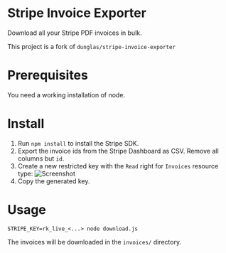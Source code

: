 # Stripe Invoice Exporter

Download all your Stripe PDF invoices in bulk.

This project is a fork of `dunglas/stripe-invoice-exporter`

# Prerequisites

You need a working installation of node.

# Install

1. Run `npm install` to install the Stripe SDK.
2. Export the invoice ids from the Stripe Dashboard as CSV. Remove all columns but `id`.
3. Create a new restricted key with the `Read` right for `Invoices` resource type:
   ![Screenshot](docs/restricted-key.png)
4. Copy the generated key.

# Usage

    STRIPE_KEY=rk_live_<...> node download.js

The invoices will be downloaded in the `invoices/` directory.
